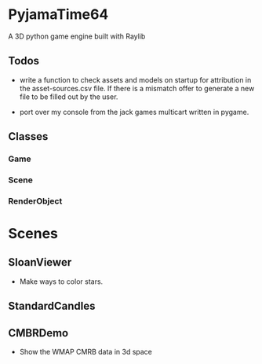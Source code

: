 # PyjamaTime64

A 3D python game engine built with Raylib

## Todos

* write a function to check assets and models on startup for attribution
in the asset-sources.csv file. If there is a mismatch offer to generate
a new file to be filled out by the user.

* port over my console from the jack games multicart written in pygame.

## Classes

### Game

### Scene

### RenderObject

# Scenes

## SloanViewer

* Make ways to color stars.

## StandardCandles

## CMBRDemo

* Show the WMAP CMRB data in 3d space